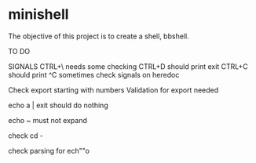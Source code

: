 # minishell

The objective of this project is to create a shell, bbshell.

TO DO

SIGNALS
CTRL+\ needs some checking
CTRL+D should print exit
CTRL+C should print ^C sometimes
check signals on heredoc

Check export starting with numbers
Validation for export needed

echo a | exit should do nothing

echo ~ must not expand

check cd -

check parsing for ech""o
